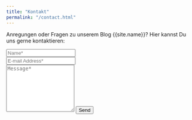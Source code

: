 ```yaml
---
title: "Kontakt"
permalink: "/contact.html"
---
```


<form action="https://formspree.io/{{site.email}}" method="POST">    
<p class="mb-4">Anregungen oder Fragen zu unserem Blog {{site.name}}? Hier kannst Du uns gerne kontaktieren:</p>
<div class="form-group row">
<div class="col-md-6">
<input class="form-control" type="text" name="name" placeholder="Name*" required>
</div>
<div class="col-md-6">
<input class="form-control" type="email" name="_replyto" placeholder="E-mail Address*" required>
</div>
</div>
<textarea rows="8" class="form-control mb-3" name="message" placeholder="Message*" required></textarea>    
<input class="btn btn-success" type="submit" value="Send">
</form>
